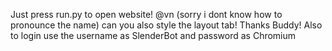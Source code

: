 Just press run.py to open website!
@vn (sorry i dont know how to pronounce the name) can you also style the layout tab! Thanks Buddy!
Also to login use the username as SlenderBot and password as Chromium
